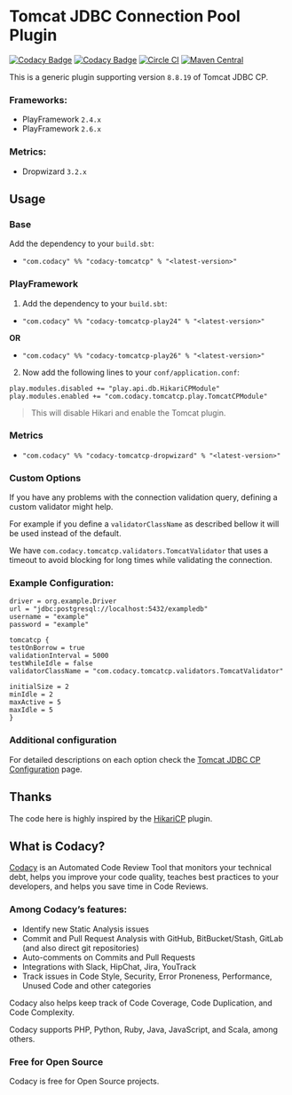 # Tomcat JDBC Connection Pool Plugin

[![Codacy Badge](https://api.codacy.com/project/badge/grade/b67192ff30fb48bdb4aab2abb486ad26)](https://www.codacy.com/app/Codacy/play-tomcatcp)
[![Codacy Badge](https://api.codacy.com/project/badge/coverage/b67192ff30fb48bdb4aab2abb486ad26)](https://www.codacy.com/app/Codacy/play-tomcatcp)
[![Circle CI](https://circleci.com/gh/codacy/play-tomcatcp.svg?style=shield&circle-token=:circle-token)](https://circleci.com/gh/codacy/play-tomcatcp)
[![Maven Central](https://maven-badges.herokuapp.com/maven-central/com.codacy/play-tomcatcp_2.11/badge.svg)](https://maven-badges.herokuapp.com/maven-central/com.codacy/play-tomcatcp_2.11)

This is a generic plugin supporting version `8.8.19` of Tomcat JDBC CP.

### Frameworks:
* PlayFramework `2.4.x`
* PlayFramework `2.6.x`

### Metrics:
* Dropwizard `3.2.x`

## Usage

### Base

Add the dependency to your `build.sbt`:

* `"com.codacy" %% "codacy-tomcatcp" % "<latest-version>"`

### PlayFramework

1. Add the dependency to your `build.sbt`:

* `"com.codacy" %% "codacy-tomcatcp-play24" % "<latest-version>"`
    
**OR**    
    
* `"com.codacy" %% "codacy-tomcatcp-play26" % "<latest-version>"`

2. Now add the following lines to your `conf/application.conf`:

```
play.modules.disabled += "play.api.db.HikariCPModule"
play.modules.enabled += "com.codacy.tomcatcp.play.TomcatCPModule"
```

>This will disable Hikari and enable the Tomcat plugin.

### Metrics

* `"com.codacy" %% "codacy-tomcatcp-dropwizard" % "<latest-version>"`

### Custom Options

If you have any problems with the connection validation query, defining a custom validator might help.

For example if you define a `validatorClassName` as described bellow it will be used instead of the default.

We have `com.codacy.tomcatcp.validators.TomcatValidator` that uses a timeout
to avoid blocking for long times while validating the connection.

### Example Configuration:

```
driver = org.example.Driver
url = "jdbc:postgresql://localhost:5432/exampledb"
username = "example"
password = "example"

tomcatcp {
testOnBorrow = true
validationInterval = 5000
testWhileIdle = false
validatorClassName = "com.codacy.tomcatcp.validators.TomcatValidator"

initialSize = 2
minIdle = 2
maxActive = 5
maxIdle = 5
}
```

### Additional configuration

For detailed descriptions on each option check the [Tomcat JDBC CP Configuration](https://tomcat.apache.org/tomcat-8.0-doc/jdbc-pool.html#Attributes) page.

## Thanks

The code here is highly inspired by the [HikariCP](http://edulify.github.io/play-hikaricp.edulify.com/) plugin.

## What is Codacy?

[Codacy](https://www.codacy.com/) is an Automated Code Review Tool that monitors your technical debt, helps you improve your code quality, teaches best practices to your developers, and helps you save time in Code Reviews.

### Among Codacy’s features:

 - Identify new Static Analysis issues
 - Commit and Pull Request Analysis with GitHub, BitBucket/Stash, GitLab (and also direct git repositories)
 - Auto-comments on Commits and Pull Requests
 - Integrations with Slack, HipChat, Jira, YouTrack
 - Track issues in Code Style, Security, Error Proneness, Performance, Unused Code and other categories

Codacy also helps keep track of Code Coverage, Code Duplication, and Code Complexity.

Codacy supports PHP, Python, Ruby, Java, JavaScript, and Scala, among others.

### Free for Open Source

Codacy is free for Open Source projects.
